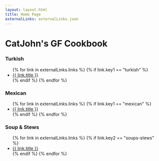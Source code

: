 ```yaml
---
layout: layout.html
title: Home Page
externalLinks: externalLinks.json
---
```

# CatJohn's GF Cookbook #

### Turkish ###
<ul>
    {% for link in externalLinks.links %}
        {% if link.key1 == "turkish" %}
            <li><a href="{{ link.url }}">{{ link.title }}</a></li>
        {% endif %} 
    {% endfor %}
</ul>

### Mexican ###
<ul>
    {% for link in externalLinks.links %}
        {% if link.key1 == "mexican" %}
            <li><a href="{{ link.url }}">{{ link.title }}</a></li>
        {% endif %} 
    {% endfor %}
</ul>

### Soup & Stews ###

<ul>
    {% for link in externalLinks.links %}
        {% if link.key2 == "soups-stews" %}
            <li><a href="{{ link.url }}">{{ link.title }}</a></li>
        {% endif %} 
    {% endfor %}
</ul>

    

 




